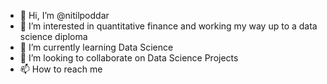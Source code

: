 - 👋 Hi, I’m @nitilpoddar
- 👀 I’m interested in quantitative finance and working my way up to a data science diploma
- 🌱 I’m currently learning Data Science 
- 💞️ I’m looking to collaborate on Data Science Projects
- 📫 How to reach me 


